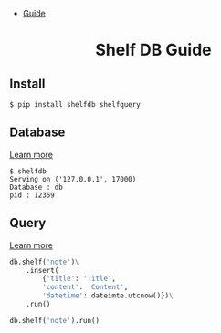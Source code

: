 <ul id="path" class="bits-path bits-tag">
    <li><a href="/shelfdb/guide/">Guide</a></li>
</ul>

<h1 id="title" class="color-p"
        style="text-align: center;">
    Shelf DB Guide
</h1>

<h2 id="install">Install</h2>

```shell
$ pip install shelfdb shelfquery
```

<h2>Database</h2>
<a class="learn-more" href="/shelfdb/guide/database/">Learn more</a>

```shell
$ shelfdb
Serving on ('127.0.0.1', 17000)
Database : db
pid : 12359
```

<h2>Query</h2>
<a class="learn-more" href="/shelfdb/guide/query/">Learn more</a>

```python
db.shelf('note')\
    .insert(
        {'title': 'Title',
        'content': 'Content',
        'datetime': dateimte.utcnow()})\
    .run()

db.shelf('note').run()
```